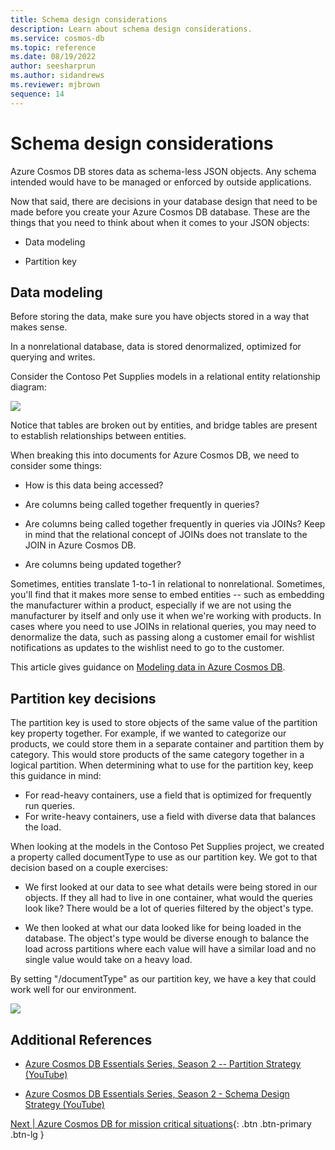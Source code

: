 ```yaml
---
title: Schema design considerations
description: Learn about schema design considerations.
ms.service: cosmos-db
ms.topic: reference
ms.date: 08/19/2022
author: seesharprun
ms.author: sidandrews
ms.reviewer: mjbrown
sequence: 14
---
```


# Schema design considerations

Azure Cosmos DB stores data as schema-less JSON objects. Any schema intended would have to be managed or enforced by outside applications.

Now that said, there are decisions in your database design that need to be made before you create your Azure Cosmos DB database. These are the things that you need to think about when it comes to your JSON objects:

- Data modeling

- Partition key

## Data modeling

Before storing the data, make sure you have objects stored in a way that makes sense.

In a nonrelational database, data is stored denormalized, optimized for querying and writes.

Consider the Contoso Pet Supplies models in a relational entity relationship diagram:

![](/media/image2.png)

Notice that tables are broken out by entities, and bridge tables are present to establish relationships between entities.

When breaking this into documents for Azure Cosmos DB, we need to consider some things:

- How is this data being accessed?

- Are columns being called together frequently in queries?

- Are columns being called together frequently in queries via JOINs? Keep in mind that the relational concept of JOINs does not translate to the JOIN in Azure Cosmos DB.

- Are columns being updated together?

Sometimes, entities translate 1-to-1 in relational to nonrelational. Sometimes, you'll find that it makes more sense to embed entities -- such as embedding the manufacturer within a product, especially if we are not using the manufacturer by itself and only use it when we're working with products. In cases where you need to use JOINs in relational queries, you may need to denormalize the data, such as passing along a customer email for wishlist notifications as updates to the wishlist need to go to the customer.

This article gives guidance on [Modeling data in Azure Cosmos DB](https://docs.microsoft.com/azure/cosmos-db/sql/modeling-data).

## Partition key decisions

The partition key is used to store objects of the same value of the partition key property together. For example, if we wanted to categorize our products, we could store them in a separate container and partition them by category. This would store products of the same category together in a logical partition. When determining what to use for the partition key, keep this guidance in mind:

- For read-heavy containers, use a field that is optimized for frequently run queries.
- For write-heavy containers, use a field with diverse data that balances the load.

When looking at the models in the Contoso Pet Supplies project, we created a property called documentType to use as our partition key. We got to that decision based on a couple exercises:

- We first looked at our data to see what details were being stored in our objects. If they all had to live in one container, what would the queries look like? There would be a lot of queries filtered by the object's type.

- We then looked at what our data looked like for being loaded in the database. The object's type would be diverse enough to balance the load across partitions where each value will have a similar load and no single value would take on a heavy load.

By setting "/documentType" as our partition key, we have a key that could work well for our environment.

![](/media/image.png)

## Additional References

- [Azure Cosmos DB Essentials Series, Season 2 -- Partition Strategy (YouTube)](https://www.youtube.com/watch?v=QLgK8yhKd5U)

- [Azure Cosmos DB Essentials Series, Season 2 - Schema Design Strategy (YouTube)](https://www.youtube.com/watch?v=bKDaL-GRSAM)

[Next &#124; Azure Cosmos DB for mission critical situations](mission-critical-situations-for-cosmos-db.md){: .btn .btn-primary .btn-lg }
